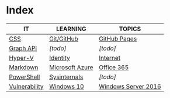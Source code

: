# Index

|IT|LEARNING|TOPICS|
|----|---|---|
|[CSS](web-pages)|[Git/GitHub](coding)|[GitHub Pages](web-pages)|
|[Graph API](coding)|*[todo]*|*[todo]*|
|[Hyper-V](ms-windows)|[Identity](security)|[Internet](cloud)|
|[Markdown](web-pages)|[Microsoft Azure](cloud)|[Office 365](cloud)|
|[PowerShell](coding)|[Sysinternals](ms-windows)|*[todo]*|
|[Vulnerability](security)|[Windows 10](ms-windows)|[Windows Server 2016](ms-windows)|


	



    

